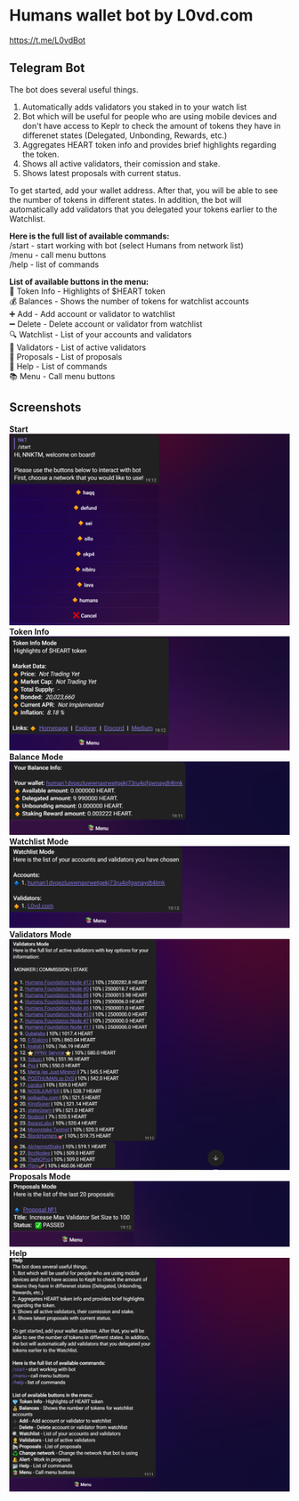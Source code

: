 # Humans wallet bot by L0vd.com

https://t.me/L0vdBot

## Telegram Bot
The bot does several useful things.
1. Automatically adds validators you staked in to your watch list
2. Bot which will be useful for people who are using mobile devices and don't have access to Keplr to check the amount of tokens they have in differenet states (Delegated, Unbonding, Rewards, etc.)
3. Aggregates HEART token info and provides brief highlights regarding the token.
4. Shows all active validators, their comission and stake.
5. Shows latest proposals with current status.

To get started, add your wallet address. After that, you will be able to see the number of tokens in different states. In addition, the bot will automatically add validators that you delegated your tokens earlier to the Watchlist.

**Here is the full list of available commands:**  
/start - start working with bot (select Humans from network list)  
/menu - call menu buttons  
/help - list of commands  

**List of available buttons in the menu:**  
💎 Token Info - Highlights of $HEART token  
💰 Balances - Shows the number of tokens for watchlist accounts  
➕ Add - Add account or validator to watchlist  
➖ Delete - Delete account or validator from watchlist  
🔍 Watchlist - List of your accounts and validators  
👷 Validators - List of active validators  
📢 Proposals - List of proposals  
📂 Help - List of commands  
📚 Menu - Call menu buttons  


## Screenshots
**Start**  
![Screenshot](https://github.com/L0vd/screenshots/blob/main/humans/start.png)  
**Token Info**  
![Screenshot](https://github.com/L0vd/screenshots/blob/main/humans/token_info.png?raw=true)  
**Balance Mode**  
![Screenshot](https://github.com/L0vd/screenshots/blob/main/humans/balance.png?raw=true)  
**Watchlist Mode**  
![Screenshot](https://github.com/L0vd/screenshots/blob/main/humans/watchlist.png?raw=true) 
**Validators Mode**  
![Screenshot](https://github.com/L0vd/screenshots/blob/main/humans/validators.png)  
**Proposals Mode**  
![Screenshot](https://github.com/L0vd/screenshots/blob/main/humans/proposals.png?raw=true)  
**Help**  
![Screenshot](https://github.com/L0vd/screenshots/blob/main/humans/help.png?raw=true)
